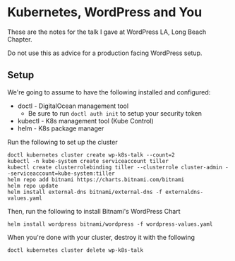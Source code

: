 # Kubernetes, WordPress and You

These are the notes for the talk I gave at WordPress LA, Long Beach Chapter. 

Do not use this as advice for a production facing WordPress setup.

## Setup
We're going to assume to have the following installed and configured:

- doctl - DigitalOcean management tool
  - Be sure to run `doctl auth init` to setup your security token
- kubectl - K8s management tool (Kube Control)
- helm - K8s package manager

Run the following to set up the cluster 
```
doctl kubernetes cluster create wp-k8s-talk --count=2
kubectl -n kube-system create serviceaccount tiller
kubectl create clusterrolebinding tiller --clusterrole cluster-admin --serviceaccount=kube-system:tiller
helm repo add bitnami https://charts.bitnami.com/bitnami
helm repo update
helm install external-dns bitnami/external-dns -f externaldns-values.yaml
```

Then, run the following to install Bitnami's WordPress Chart

```
helm install wordpress bitnami/wordpress -f wordpress-values.yaml
```

When you're done with your cluster, destroy it with the following
```
doctl kubernetes cluster delete wp-k8s-talk
```
